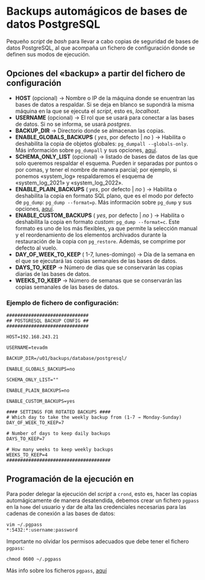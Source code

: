 # Backups automágicos de bases de datos PostgreSQL

Pequeño *script* de *bash* para llevar a cabo copias de seguridad de bases de datos PostgreSQL, al que acompaña un fichero de configuración donde se definen sus modos de ejecución.


## Opciones del «backup» a partir del fichero de configuración

* **HOST** (opcional) → Nombre o IP de la máquina donde se enuentran las bases de datos a respaldar. Si se deja en blanco se supondrá la misma máquina en la que se ejecuta el _script_, esto es, *localhost*.
* **USERNAME** (opcional) → El rol que se usará para conectar a las bases de datos. Si no se informa, se usará *postgres*.
* **BACKUP_DIR** → Directorio donde se almacenan las copias.
* **ENABLE_GLOBALS_BACKUPS** ( *yes*, por defecto | *no* ) → Habilita o deshabilita la copia de objetos globales: `pg_dumpall --globals-only`. Más información sobre `pg_dumpall` y sus opciones, [aquí](https://www.postgresql.org/docs/current/app-pg-dumpall.html).
* **SCHEMA_ONLY_LIST** (opcional) → listado de bases de datos de las que solo queremos respaldar el esquema. Pueden ir separadas por puntos o por comas, y tener el nombre de manera parcial; por ejemplo, si ponemos «system_log» respaldaremos el esquema de «system_log_2021» y «system_log_2022».
* **ENABLE_PLAIN_BACKUPS** ( *yes*, por defecto | *no* ) → Habilita o deshabilita la copia en formato SQL plano, que es el modo por defecto de `pg_dump`: `pg_dump --format=p`. Más información sobre `pg_dump` y sus opciones, [aquí](https://www.postgresql.org/docs/current/app-pgdump.html).
* **ENABLE_CUSTOM_BACKUPS** ( *yes*, por defecto | *no* ) → Habilita o deshabilita la copia en formato *custom*: `pg_dump --format=c`. Este formato es uno de los más flexibles, ya que permite la selección manual y el reordenamiento de los elementos archivados durante la restauración de la copia con `pg_restore`. Además, se comprime por defecto al vuelo.
* **DAY_OF_WEEK_TO_KEEP** ( 1-7, lunes-domingo) → Día de la semana en el que se ejecutará las copias semanales de las bases de datos.
* **DAYS_TO_KEEP** → Número de días que se conservarán las copias diarias de las bases de datos.
* **WEEKS_TO_KEEP** → Número de semanas que se conservarán las copias semanales de las bases de datos.

### Ejemplo de fichero de configuración:
```
##############################
## POSTGRESQL BACKUP CONFIG ##
##############################

HOST=192.168.243.21

USERNAME=tevadm

BACKUP_DIR=/u01/backups/database/postgresql/

ENABLE_GLOBALS_BACKUPS=no

SCHEMA_ONLY_LIST=""

ENABLE_PLAIN_BACKUPS=no

ENABLE_CUSTOM_BACKUPS=yes

#### SETTINGS FOR ROTATED BACKUPS ####
# Which day to take the weekly backup from (1-7 → Monday-Sunday)
DAY_OF_WEEK_TO_KEEP=7

# Number of days to keep daily backups
DAYS_TO_KEEP=7

# How many weeks to keep weekly backups
WEEKS_TO_KEEP=4
######################################
```

## Programación de la ejecución en 

Para poder delegar la ejecución del _script_ a `crond`, esto es, hacer las copias automágicamente de manera desatendida, debemos crear un fichero `pgpass` en la `home` del usuario y dar de alta las credenciales necesarias para las cadenas de conexión a las bases de datos:

```
vim ~/.pgpass
*:5432:*:username:password
```

Importante no olvidar los permisos adecuados que debe tener el fichero `pgpass`:
```
chmod 0600 ~/.pgpass
```

Más info sobre los ficheros `pgpass`, [aquí](https://www.postgresql.org/docs/current/libpq-pgpass.html) 
